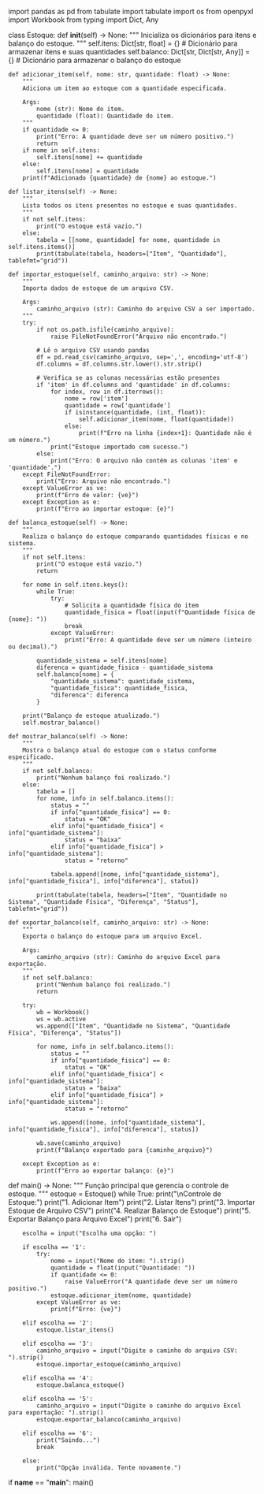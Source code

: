 import pandas as pd
from tabulate import tabulate
import os
from openpyxl import Workbook
from typing import Dict, Any

class Estoque:
    def __init__(self) -> None:
        """
        Inicializa os dicionários para itens e balanço do estoque.
        """
        self.itens: Dict[str, float] = {}  # Dicionário para armazenar itens e suas quantidades
        self.balanco: Dict[str, Dict[str, Any]] = {}  # Dicionário para armazenar o balanço do estoque

    def adicionar_item(self, nome: str, quantidade: float) -> None:
        """
        Adiciona um item ao estoque com a quantidade especificada.

        Args:
            nome (str): Nome do item.
            quantidade (float): Quantidade do item.
        """
        if quantidade <= 0:
            print("Erro: A quantidade deve ser um número positivo.")
            return
        if nome in self.itens:
            self.itens[nome] += quantidade
        else:
            self.itens[nome] = quantidade
        print(f"Adicionado {quantidade} de {nome} ao estoque.")

    def listar_itens(self) -> None:
        """
        Lista todos os itens presentes no estoque e suas quantidades.
        """
        if not self.itens:
            print("O estoque está vazio.")
        else:
            tabela = [[nome, quantidade] for nome, quantidade in self.itens.items()]
            print(tabulate(tabela, headers=["Item", "Quantidade"], tablefmt="grid"))

    def importar_estoque(self, caminho_arquivo: str) -> None:
        """
        Importa dados de estoque de um arquivo CSV.

        Args:
            caminho_arquivo (str): Caminho do arquivo CSV a ser importado.
        """
        try:
            if not os.path.isfile(caminho_arquivo):
                raise FileNotFoundError("Arquivo não encontrado.")

            # Lê o arquivo CSV usando pandas
            df = pd.read_csv(caminho_arquivo, sep=',', encoding='utf-8')
            df.columns = df.columns.str.lower().str.strip()

            # Verifica se as colunas necessárias estão presentes
            if 'item' in df.columns and 'quantidade' in df.columns:
                for index, row in df.iterrows():
                    nome = row['item']
                    quantidade = row['quantidade']
                    if isinstance(quantidade, (int, float)):
                        self.adicionar_item(nome, float(quantidade))
                    else:
                        print(f"Erro na linha {index+1}: Quantidade não é um número.")
                print("Estoque importado com sucesso.")
            else:
                print("Erro: O arquivo não contém as colunas 'item' e 'quantidade'.")
        except FileNotFoundError:
            print("Erro: Arquivo não encontrado.")
        except ValueError as ve:
            print(f"Erro de valor: {ve}")
        except Exception as e:
            print(f"Erro ao importar estoque: {e}")

    def balanca_estoque(self) -> None:
        """
        Realiza o balanço do estoque comparando quantidades físicas e no sistema.
        """
        if not self.itens:
            print("O estoque está vazio.")
            return

        for nome in self.itens.keys():
            while True:
                try:
                    # Solicita a quantidade física do item
                    quantidade_fisica = float(input(f"Quantidade física de {nome}: "))
                    break
                except ValueError:
                    print("Erro: A quantidade deve ser um número (inteiro ou decimal).")

            quantidade_sistema = self.itens[nome]
            diferenca = quantidade_fisica - quantidade_sistema
            self.balanco[nome] = {
                "quantidade_sistema": quantidade_sistema,
                "quantidade_fisica": quantidade_fisica,
                "diferenca": diferenca
            }

        print("Balanço de estoque atualizado.")
        self.mostrar_balanco()

    def mostrar_balanco(self) -> None:
        """
        Mostra o balanço atual do estoque com o status conforme especificado.
        """
        if not self.balanco:
            print("Nenhum balanço foi realizado.")
        else:
            tabela = []
            for nome, info in self.balanco.items():
                status = ""
                if info["quantidade_fisica"] == 0:
                    status = "OK"
                elif info["quantidade_fisica"] < info["quantidade_sistema"]:
                    status = "baixa"
                elif info["quantidade_fisica"] > info["quantidade_sistema"]:
                    status = "retorno"

                tabela.append([nome, info["quantidade_sistema"], info["quantidade_fisica"], info["diferenca"], status])

            print(tabulate(tabela, headers=["Item", "Quantidade no Sistema", "Quantidade Física", "Diferença", "Status"], tablefmt="grid"))

    def exportar_balanco(self, caminho_arquivo: str) -> None:
        """
        Exporta o balanço do estoque para um arquivo Excel.

        Args:
            caminho_arquivo (str): Caminho do arquivo Excel para exportação.
        """
        if not self.balanco:
            print("Nenhum balanço foi realizado.")
            return

        try:
            wb = Workbook()
            ws = wb.active
            ws.append(["Item", "Quantidade no Sistema", "Quantidade Física", "Diferença", "Status"])

            for nome, info in self.balanco.items():
                status = ""
                if info["quantidade_fisica"] == 0:
                    status = "OK"
                elif info["quantidade_fisica"] < info["quantidade_sistema"]:
                    status = "baixa"
                elif info["quantidade_fisica"] > info["quantidade_sistema"]:
                    status = "retorno"

                ws.append([nome, info["quantidade_sistema"], info["quantidade_fisica"], info["diferenca"], status])

            wb.save(caminho_arquivo)
            print(f"Balanço exportado para {caminho_arquivo}")

        except Exception as e:
            print(f"Erro ao exportar balanço: {e}")

def main() -> None:
    """
    Função principal que gerencia o controle de estoque.
    """
    estoque = Estoque()
    while True:
        print("\nControle de Estoque:")
        print("1. Adicionar Item")
        print("2. Listar Itens")
        print("3. Importar Estoque de Arquivo CSV")
        print("4. Realizar Balanço de Estoque")
        print("5. Exportar Balanço para Arquivo Excel")
        print("6. Sair")

        escolha = input("Escolha uma opção: ")

        if escolha == '1':
            try:
                nome = input("Nome do item: ").strip()
                quantidade = float(input("Quantidade: "))
                if quantidade <= 0:
                    raise ValueError("A quantidade deve ser um número positivo.")
                estoque.adicionar_item(nome, quantidade)
            except ValueError as ve:
                print(f"Erro: {ve}")

        elif escolha == '2':
            estoque.listar_itens()

        elif escolha == '3':
            caminho_arquivo = input("Digite o caminho do arquivo CSV: ").strip()
            estoque.importar_estoque(caminho_arquivo)

        elif escolha == '4':
            estoque.balanca_estoque()

        elif escolha == '5':
            caminho_arquivo = input("Digite o caminho do arquivo Excel para exportação: ").strip()
            estoque.exportar_balanco(caminho_arquivo)

        elif escolha == '6':
            print("Saindo...")
            break

        else:
            print("Opção inválida. Tente novamente.")

if __name__ == "__main__":
    main()

